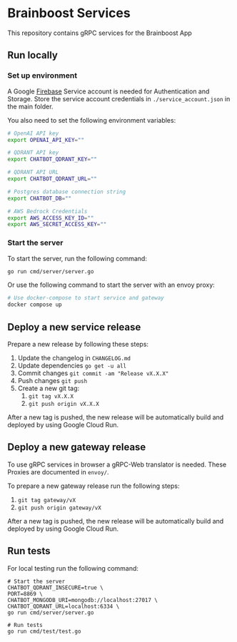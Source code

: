 # Brainboost Services

This repository contains gRPC services for the Brainboost App

## Run locally

### Set up environment

A Google [Firebase](https://firebase.google.com/) Service account is needed for Authentication and Storage.
Store the service account credentials in `./service_account.json` in the main folder.

You also need to set the following environment variables:

```bash
# OpenAI API key
export OPENAI_API_KEY=""

# QDRANT API key
export CHATBOT_QDRANT_KEY=""

# QDRANT API URL
export CHATBOT_QDRANT_URL=""

# Postgres database connection string
export CHATBOT_DB=""

# AWS Bedrock Credentials
export AWS_ACCESS_KEY_ID=""
export AWS_SECRET_ACCESS_KEY=""
```

### Start the server

To start the server, run the following command:

```bash
go run cmd/server/server.go
```

Or use the following command to start the server with an envoy proxy:

```bash
# Use docker-compose to start service and gateway
docker compose up
```

## Deploy a new service release

Prepare a new release by following these steps:

1. Update the changelog in `CHANGELOG.md`
2. Update dependencies `go get -u all`
3. Commit changes `git commit -am "Release vX.X.X"`
4. Push changes `git push`
5. Create a new git tag:
    1. `git tag vX.X.X`
    2. `git push origin vX.X.X`

After a new tag is pushed, the new release will be automatically build and deployed by using Google Cloud Run.

## Deploy a new gateway release

To use gRPC services in browser a gRPC-Web translator is needed. These Proxies are documented in `envoy/`.

To prepare a new gateway release run the following steps:

1. `git tag gateway/vX`
2. `git push origin gateway/vX`

After a new tag is pushed, the new release will be automatically build and deployed by using Google Cloud Run.

## Run tests

For local testing run the following command:

```shell
# Start the server
CHATBOT_QDRANT_INSECURE=true \
PORT=8869 \
CHATBOT_MONGODB_URI=mongodb://localhost:27017 \
CHATBOT_QDRANT_URL=localhost:6334 \
go run cmd/server/server.go

# Run tests
go run cmd/test/test.go
```